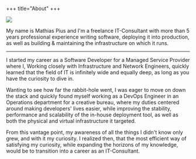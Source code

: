 +++
title="About"
+++

<img src="/mathias-circle.png" style="max-width: 380px;" />

My name is Mathias Pius and I'm a freelance IT-Consultant with more than 5 years professional experience writing software, deploying it into production, as well as building & maintaining the infrastructure on which it runs.

--- 

I started my career as a Software Developer for a Managed Service Provider where I, Working closely with Infrastructure and Network Engineers, quickly learned that the field of IT is infinitely wide and equally deep, as long as you have the curiosity to dive in.

Wanting to see how far the rabbit-hole went, I was eager to move on down the stack and quickly found myself working as a DevOps Engineer in an Operations department for a creative bureau, where my duties centered around making developers' lives easier, while improving the stability, performance and scalability of the in-house deployment tool, as well as both the physical and virtual infrastructure it targeted.

From this vantage point, my awareness of all the things I didn't know only grew, and with it my curiosity. I realized then, that the most efficient way of satisfying my curiosity, while expanding the horizons of my knowledge, would be to transition into a career as an IT-Consultant.